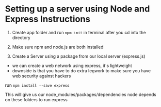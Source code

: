# Setting up a server using Node and Express Instructions

1. Create app folder and run `npm init` in terminal after you cd into the directory

2. Make sure npm and node.js are both installed

3. Create a Server using a package from our local server (express.js)

- we can create a web network using express, it's lightweight
- downside is that you have to do extra legwork to make sure you have web security against hackers

run `npm install --save express`

This will give us our node_modules/packages/dependencies
node depends on these folders to run express
